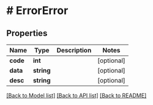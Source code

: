 # # ErrorError

## Properties

Name | Type | Description | Notes
------------ | ------------- | ------------- | -------------
**code** | **int** |  | [optional]
**data** | **string** |  | [optional]
**desc** | **string** |  | [optional]

[[Back to Model list]](../../README.md#models) [[Back to API list]](../../README.md#endpoints) [[Back to README]](../../README.md)

